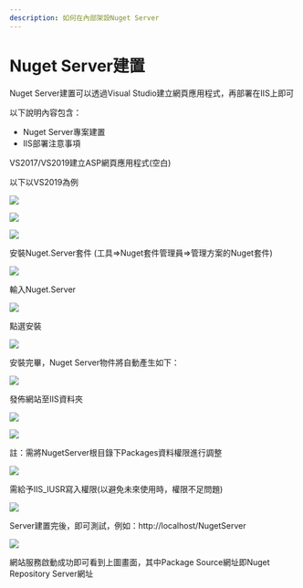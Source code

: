 ```yaml
---
description: 如何在內部架設Nuget Server
---
```


# Nuget Server建置

Nuget Server建置可以透過Visual Studio建立網頁應用程式，再部署在IIS上即可

以下說明內容包含：

* Nuget Server專案建置
* IIS部署注意事項

VS2017/VS2019建立ASP網頁應用程式\(空白\)

以下以VS2019為例

![](../../.gitbook/assets/image%20%2866%29.png)

![](../../.gitbook/assets/image%20%28419%29.png)

![](../../.gitbook/assets/image%20%28280%29.png)

安裝Nuget.Server套件 \(工具=&gt;Nuget套件管理員=&gt;管理方案的Nuget套件\)

![](../../.gitbook/assets/image%20%28318%29.png)

輸入Nuget.Server

![](../../.gitbook/assets/image%20%28264%29.png)

點選安裝

![](../../.gitbook/assets/image%20%28388%29.png)

安裝完畢，Nuget Server物件將自動產生如下：

![](../../.gitbook/assets/image%20%28182%29.png)

發佈網站至IIS資料夾

![](../../.gitbook/assets/image%20%2870%29.png)

![](../../.gitbook/assets/image%20%28396%29.png)

註：需將NugetServer根目錄下Packages資料權限進行調整

![](../../.gitbook/assets/image%20%28114%29.png)

需給予IIS\_IUSR寫入權限\(以避免未來使用時，權限不足問題\)

![](../../.gitbook/assets/image%20%2840%29.png)

Server建置完後，即可測試，例如：http://localhost/NugetServer

![](../../.gitbook/assets/image%20%281%29.png)

網站服務啟動成功即可看到上圖畫面，其中Package Source網址即Nuget Repository Server網址

